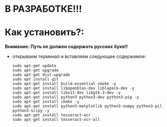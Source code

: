 # В РАЗРАБОТКЕ!!!

# Как установить?:
**Внимание: Путь не должен содержать русских букв!!**

* открываем терминал и вставляем следующее содержимое:
  
      sudo apt-get update
      sudo apt-get upgrade
      sudo apt-get dist-upgrade
      sudo apt install git
      sudo apt-get install build-essential cmake -y
      sudo apt-get install libopenblas-dev liblapack-dev -y
      sudo apt-get install libx11-dev libgtk-3-dev -y
      sudo apt-get install python3 python3-dev python3-pip -y
      sudo apt-get install cmake -y
      sudo apt-get install python3-matplotlib python3-numpy python3-pil python3-scipy -y
      sudo apt-get install tesseract-ocr
      sudo apt-get install tesseract-ocr-all
      
      
  

